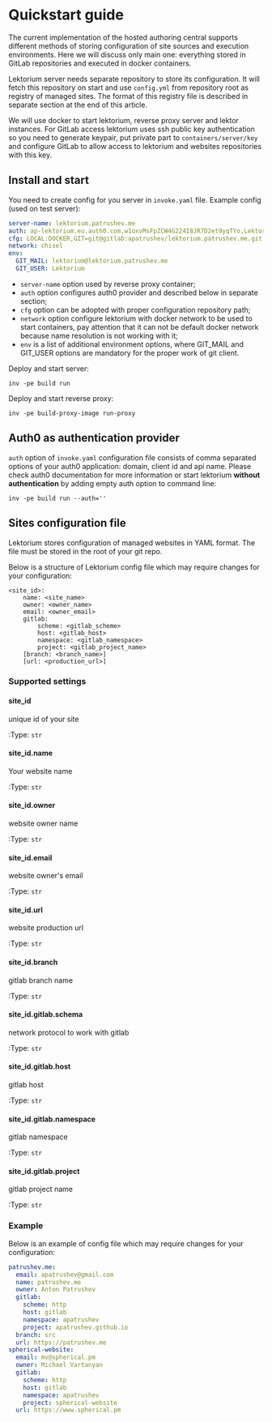 
# Quickstart guide
The current implementation of the hosted authoring central supports different methods of storing configuration of site sources and execution environments. Here we will discuss only main one: everything stored in GitLab repositories and executed in docker containers.

Lektorium server needs separate repository to store its configuration. It will fetch this repository on start and use `config.yml` from repository root as registry of managed sites. The format of this registry file is described in separate section at the end of this article.

We will use docker to start lektorium, reverse proxy server and lektor instances. For GitLab access lektorium uses ssh public key authentication so you need to generate keypair, put private part to `containers/server/key` and configure GitLab to allow access to lektorium and websites repositories with this key.

## Install and start
You need to create config for you server in `invoke.yaml` file.
Example config (used on test server):

```yaml
server-name: lektorium.patrushev.me
auth: ap-lektorium.eu.auth0.com,w1oxvMsFpZCW4G224I8JR7D2et9yqTYo,Lektorium
cfg: LOCAL:DOCKER,GIT=git@gitlab:apatrushev/lektorium.patrushev.me.git
network: chisel
env:
  GIT_MAIL: lektorium@lektorium.patrushev.me
  GIT_USER: Lektorium
```

* `server-name` option used by reverse proxy container;
* `auth` option configures auth0 provider and described below in separate section;
* `cfg` option can be adopted with proper configuration repository path;
* `network` option configure lektorium with docker network to be used to start containers, pay attention that it can not be default docker network because name resolution is not working with it;
* `env` is a list of additional environment options, where GIT_MAIL and GIT_USER options are mandatory for the proper work of git client.

Deploy and start server:
```
inv -pe build run
```

Deploy and start reverse proxy:
```
inv -pe build-proxy-image run-proxy
```

## Auth0 as authentication provider
`auth` option of `invoke.yaml` configuration file consists of comma separated options of your auth0 application: domain, client id and api name. Please check auth0 documentation for more information or start lektorium **without authentication** by adding empty auth option to command line:
```
inv -pe build run --auth=''
```

## Sites configuration file

Lektorium stores configuration of managed websites in YAML format.
The file must be stored in the root of your git repo.

Below is a structure of Lektorium config file which may require changes for your configuration:

    <site_id>:
        name: <site_name>
        owner: <owner_name>
        email: <owner_email>
        gitlab:
            scheme: <gitlab_scheme>
            host: <gitlab_host>
            namespace: <gitlab_namespace>
            project: <gitlab_project_name>
        [branch: <branch_name>]
        [url: <production_url>]

### Supported settings


#### site_id
unique id of your site

:Type: ``str``

#### site_id.name
Your website name

:Type: ``str``

#### site_id.owner
website owner name

:Type: ``str``

#### site_id.email
website owner's email

:Type: ``str``

#### site_id.url
website production url

:Type: ``str``

#### site_id.branch
gitlab branch name

:Type: ``str``

#### site_id.gitlab.schema
network protocol to work with gitlab

:Type: ``str``

#### site_id.gitlab.host
gitlab host

:Type: ``str``

#### site_id.gitlab.namespace
gitlab namespace

:Type: ``str``

#### site_id.gitlab.project
gitlab project name

:Type: ``str``

### Example
Below is an example of config file which may require changes for your configuration:

```yaml
patrushev.me:
  email: apatrushev@gmail.com
  name: patrushev.me
  owner: Anton Patrushev
  gitlab:
    scheme: http
    host: gitlab
    namespace: apatrushev
    project: apatrushev.github.io
  branch: src
  url: https://patrushev.me
spherical-website:
  email: mv@spherical.pm
  owner: Michael Vartanyan
  gitlab:
    scheme: http
    host: gitlab
    namespace: apatrushev
    project: spherical-website
  url: https://www.spherical.pm
```
